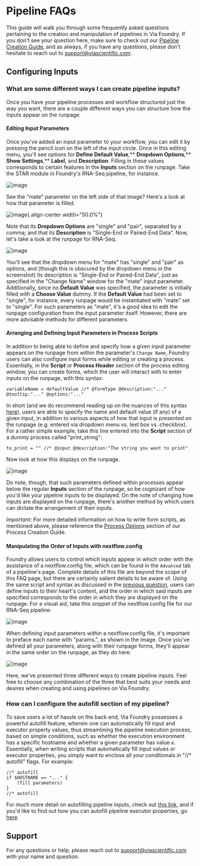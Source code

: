 # Pipeline FAQs

This guide will walk you through some frequently asked questions pertaining to the creation and manipulation of pipelines in Via Foundry. If you don't see your question here, make sure to check out our [Pipeline Creation Guide](pipeline_guide.md), and as always, if you have any questions, please don't hesitate to reach out to support@viascientific.com. 

## **Configuring Inputs**

### What are some different ways I can create pipeline inputs?

Once you have your pipeline processes and workflow structured just the way you want, there are a couple different ways you can structure how the inputs appear on the runpage. 

#### Editing Input Parameters

Once you've added an input parameter to your workflow, you can edit it by pressing the pencil icon on the left of the input circle. Once in this editing menu, you'll see options for **Define Default Value**,** **Dropdown Options**,** **Show Settings**,** **Label**, and **Description**. Filling in these values corresponds to certain features in the **Inputs** section on the runpage. Take the STAR module in Foundry's RNA-Seq pipeline, for instance.

![image](../images/star_module_rnaseq.png)

See the "mate" parameter on the left side of that image? Here's a look at how that parameter is filled.

![image](../images/updated_mate_param.png){.align-center width="50.0%"}

Note that its **Dropdown Options** are "single" and "pair", separated by a comma; and that its **Description** is "Single-End or Paired-End Data". Now, let's take a look at the runpage for RNA-Seq.

![image](../images/mate_dropdown.png)

You'll see that the dropdown menu for "mate" has "single" and "pair" as options, and (though this is obscured by the dropdown menu in the screenshot) its description is "Single-End or Paired-End Data", just as specified in the "Change Name" window for the "mate" input parameter. Additionally, since no **Default Value** was specified, the parameter is initially filled with a **Choose Value** dummy. If the **Default Value** had been set to "single", for instance, every runpage would be instantiated with "mate" set to "single". For such parameters as "mate", it's a good idea to edit the runpage configuration from the input parameter itself. However, there are more advisable methods for different parameters.

#### Arranging and Defining Input Parameters in Process Scripts

In addition to being able to define and specify how a given input parameter appears on the runpage from within the parameter's `Change Name`, Foundry users can also configure input forms while editing or creating a process. Essentially, in the **Script** or **Process Header** section of the process editing window, you can create forms, which the user will interact with to enter inputs on the runpage, with this syntax:
```
variableName = defaultValue //* @formType @description:"..." @tooltip:"..." @options:"..."
```
In short (and we do recommend reading up on the nuances of this syntax [here](process.md#process-options)), users are able to specify the name and default value (if any) of a given input, in addition to various aspects of how that input is presented on the runpage (e.g. entered via dropdown menu vs. text box vs. checkbox). For a rather simple example, take this line entered into the **Script** section of a dummy process called "print_string":
```
to_print = "" //* @input @description:"The string you want to print"
```

Now look at how this displays on the runpage.

![image](../images/print_string_process.png)

Do note, though, that such parameters defined within processes appear below the regular **Inputs** section of the runpage, so be cognizant of how you'd like your pipeline inputs to be displayed. On the note of changing how inputs are displayed on the runpage, there's another method by which users can dictate the arrangement of their inputs.

*Important*: For more detailed information on how to write form scripts, as mentioned above, please reference the [Process Options](process.md#process-options) section of our Process Creation Guide.

#### Manipulating the Order of Inputs with nextflow.config

Foundry allows users to control which inputs appear in which order with the assistance of a nextflow.config file, which can be found in the `Advanced` tab of a pipeline's page. Complete details of this file are beyond the scope of this FAQ page, but there are certainly salient details to be aware of. Using the same script and syntax as discussed in the [previous question](pipeline_faq.md#arranging-and-defining-input-parameters-in-process-scripts), users can define inputs to their heart's content, and the order in which said inputs are specified corresponds to the order in which they are displayed on the runpage. For a visual aid, take this snippet of the nextflow.config file for our RNA-Seq pipeline:

![image](../images/rnaseq_nf_config.png)

When defining input parameters within a nextflow.config file, it's important to preface each name with "params.", as shown in the image. Once you've defined all your parameters, along with their runpage forms, they'll appear in the same order on the runpage, as they do here:

![image](../images/rnaseq_runpage_inputs.png)

Here, we've presented three different ways to create pipeline inputs. Feel free to choose any combination of the three that best suits your needs and desires when creating and using pipelines on Via Foundry.

### How can I configure the autofill section of my pipeline?

To save users a lot of hassle on the back end, Via Foundry possesses a powerful autofill feature, wherein one can automatically fill input and executor property values, thus streamlining the pipeline execution process, based on simple conditions, such as whether the execution environment has a specific hostname and whether a given parameter has value *x*. Essentially, when writing scripts that automatically fill input values or executor properties, you simply want to enclose all your conditionals in "//* autofill" flags. For example: 

```
//* autofill
if $HOSTNAME == "..." {
    (fill parameters)
}
//* autofill
``` 

For much more detail on autofilling pipeline inputs, check out [this link](pipeline_guide.md#autofill-feature-for-pipeline-inputs), and if you'd like to find out how you can autofill pipeline executor properties, go [here](pipeline_guide.md#autofill-feature-for-pipeline-properties).

## **Support**

For any questions or help, please reach out to
<support@viascientific.com> with your name and question.